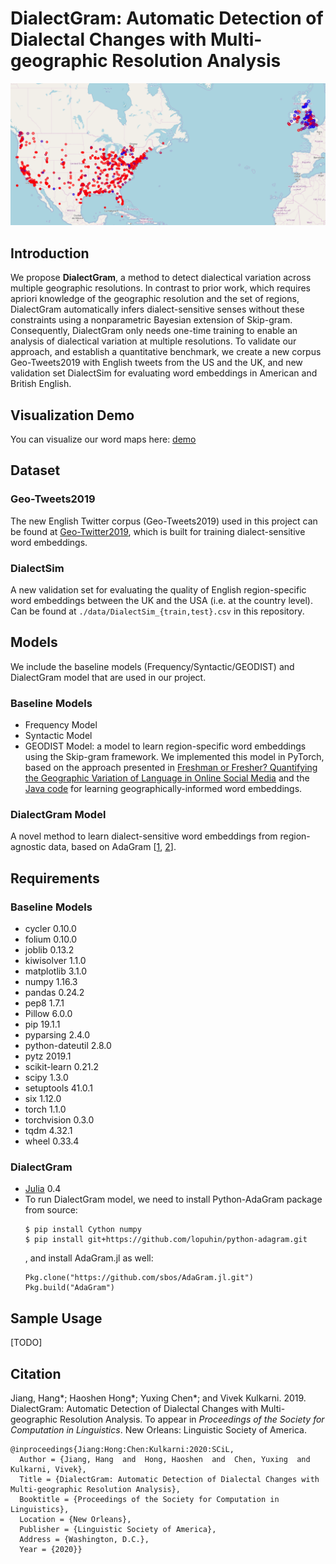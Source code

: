 # DialectGram: Automatic Detection of Dialectal Changes with Multi-geographic Resolution Analysis

![heat-map-gas](./image/gas.png?raw=true "Word heat map of gas")

## Introduction
We propose **DialectGram**, a method to detect dialectical variation across multiple geographic resolutions. In contrast to prior work, which requires apriori knowledge of the geographic resolution and the set of regions,  DialectGram automatically infers dialect-sensitive senses without these constraints using a nonparametric Bayesian extension of Skip-gram. Consequently, DialectGram only needs one-time training to enable an analysis of dialectical variation at multiple resolutions. To validate our approach, and establish a quantitative benchmark, we create a new corpus Geo-Tweets2019 with English tweets from the US and the UK, and new validation set DialectSim for evaluating word embeddings in American and British English. 

## Visualization Demo
You can visualize our word maps here: [demo](https://yuxingch.github.io/DialectGram/demo/main.html)

## Dataset
### Geo-Tweets2019
The new English Twitter corpus (Geo-Tweets2019) used in this project can be found at [Geo-Twitter2019](https://github.com/hjian42/Geo-Twitter2019), which is built for training dialect-sensitive word embeddings.

### DialectSim
A new validation set for evaluating the quality of English region-specific word embeddings between the UK and the USA (i.e. at the country level). Can be found at `./data/DialectSim_{train,test}.csv` in this repository.

## Models
We include the baseline models (Frequency/Syntactic/GEODIST) and DialectGram model that are used in our project.
### Baseline Models
  - Frequency Model
  - Syntactic Model
  - GEODIST Model: a model to learn region-specific word embeddings using the Skip-gram framework. We implemented this model in PyTorch, based on the approach presented in [Freshman or Fresher? Quantifying the Geographic Variation of Language in Online Social Media](https://arxiv.org/pdf/1510.06786.pdf) and the [Java code](https://github.com/dbamman/geoSGLM) for learning geographically-informed word embeddings. 

### DialectGram Model 
A novel method to learn dialect-sensitive word embeddings from region-agnostic data, based on AdaGram \[[1](https://github.com/sbos/AdaGram.jl), [2](https://github.com/lopuhin/python-adagram)\].

## Requirements
### Baseline Models
- cycler          0.10.0 
- folium          0.10.0
- joblib          0.13.2 
- kiwisolver      1.1.0  
- matplotlib      3.1.0  
- numpy           1.16.3 
- pandas          0.24.2 
- pep8            1.7.1  
- Pillow          6.0.0  
- pip             19.1.1 
- pyparsing       2.4.0  
- python-dateutil 2.8.0  
- pytz            2019.1 
- scikit-learn    0.21.2 
- scipy           1.3.0  
- setuptools      41.0.1 
- six             1.12.0 
- torch           1.1.0  
- torchvision     0.3.0  
- tqdm            4.32.1 
- wheel           0.33.4

### DialectGram
- [Julia](https://github.com/JuliaLang/julia) 0.4
- To run DialectGram model, we need to install Python-AdaGram package from source:
  ```
  $ pip install Cython numpy
  $ pip install git+https://github.com/lopuhin/python-adagram.git
  ```
  , and install AdaGram.jl as well:
  ```
  Pkg.clone("https://github.com/sbos/AdaGram.jl.git")
  Pkg.build("AdaGram")
  ```

## Sample Usage
[TODO]


## Citation
Jiang, Hang*; Haoshen Hong*; Yuxing Chen*; and Vivek Kulkarni. 2019. DialectGram: Automatic Detection of Dialectal Changes with Multi-geographic Resolution Analysis. To appear in *Proceedings of the Society for Computation in Linguistics*. New Orleans: Linguistic Society of America. 

```
@inproceedings{Jiang:Hong:Chen:Kulkarni:2020:SCiL,
  Author = {Jiang, Hang  and  Hong, Haoshen  and  Chen, Yuxing  and  Kulkarni, Vivek},
  Title = {DialectGram: Automatic Detection of Dialectal Changes with Multi-geographic Resolution Analysis},
  Booktitle = {Proceedings of the Society for Computation in Linguistics},
  Location = {New Orleans},
  Publisher = {Linguistic Society of America},
  Address = {Washington, D.C.},
  Year = {2020}}
```
